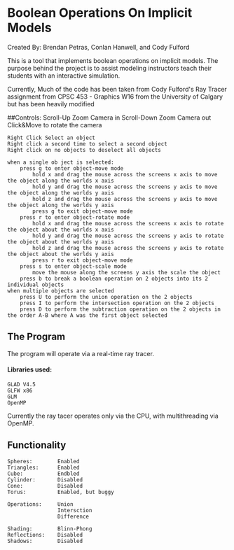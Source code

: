 # Boolean Operations On Implicit Models
Created By: Brendan Petras, Conlan Hanwell, and Cody Fulford

This is a tool that implements boolean operations on implicit models.
The purpose behind the project is to assist modeling instructors teach their students with an interactive simulation.

Currently, Much of the code has been taken from Cody Fulford's Ray Tracer assignment from CPSC 453 - Graphics W16 from the University of Calgary but has been heavily modified

##Controls:
    Scroll-Up   Zoom Camera in
    Scroll-Down Zoom Camera out
    Click&Move  to rotate the camera
    
    Right Click Select an object
    Right click a second time to select a second object
    Right click on no objects to deselect all objects
    
    when a single ob ject is selected:
        press g to enter object-move mode
            hold x and drag the mouse across the screens x axis to move the object along the worlds x axis
            hold y and drag the mouse across the screens y axis to move the object along the worlds y axis
            hold z and drag the mouse across the screens y axis to move the object along the worlds y axis
            press g to exit object-move mode
        press r to enter object-rotate mode
            hold x and drag the mouse across the screens x axis to rotate the object about the worlds x axis
            hold y and drag the mouse across the screens y axis to rotate the object about the worlds y axis
            hold z and drag the mouse across the screens y axis to rotate the object about the worlds y axis
            press r to exit object-move mode
        press s to enter object-scale mode
            move the mouse along the screens y axis the scale the object
        press b to break a boolean operation on 2 objects into its 2 individual objects
    when multiple objects are selected
        press U to perform the union operation on the 2 objects
        press I to perform the intersection operation on the 2 objects
        press D to perform the subtraction operation on the 2 objects in the order A-B where A was the first object selected


## The Program   
The program will operate via a real-time ray tracer.

#### Libraries used:
    GLAD V4.5
    GLFW x86
    GLM
    OpenMP

Currently the ray tacer operates only via the CPU, with multithreading via OpenMP.

## Functionality
    Spheres:        Enabled
    Triangles:      Enabled
    Cube:           Endbled
    Cylinder:       Disabled
    Cone:           Disabled
    Torus:          Enabled, but buggy

    Operations:     Union
                    Intersction
                    Difference

    Shading:        Blinn-Phong
    Reflections:    Disabled
    Shadows:        Disabled

